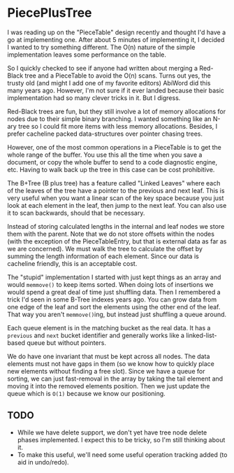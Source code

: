 # PiecePlusTree

I was reading up on the "PieceTable" design recently and thought I'd have a go at implementing one.
After about 5 minutes of implementing it, I decided I wanted to try something different.
The O(n) nature of the simple implementation leaves some performance on the table.

So I quickly checked to see if anyone had written about merging a Red-Black tree and a PieceTable to avoid the O(n) scans.
Turns out yes, the trusty old (and might I add one of my favorite editors) AbiWord did this many years ago.
However, I'm not sure if it ever landed because their basic implementation had so many clever tricks in it.
But I digress.

Red-Black trees are fun, but they still involve a lot of memory allocations for nodes due to their simple binary branching.
I wanted something like an N-ary tree so I could fit more items with less memory allocations.
Besides, I prefer cacheline packed data-structures over pointer chasing trees.

However, one of the most common operations in a PieceTable is to get the whole range of the buffer.
You use this all the time when you save a document, or copy the whole buffer to send to a code diagnostic engine, etc.
Having to walk back up the tree in this case can be cost prohibitive.

The B+Tree (B plus tree) has a feature called "Linked Leaves" where each of the leaves of the tree have a pointer to the previous and next leaf.
This is very useful when you want a linear scan of the key space because you just look at each element in the leaf, then jump to the next leaf.
You can also use it to scan backwards, should that be necessary.

Instead of storing calculated lengths in the internal and leaf nodes we store them with the parent.
Note that we do not store offsets within the nodes (with the exception of the PieceTableEntry, but that is external data as far as we are concerned).
We must walk the tree to calculate the offset by summing the length information of each element.
Since our data is cacheline friendly, this is an acceptable cost.

The "stupid" implementation I started with just kept things as an array and would `memmove()` to keep items sorted.
When doing lots of insertions we would spend a great deal of time just shuffling data.
Then I remembered a trick I'd seen in some B-Tree indexes years ago.
You can grow data from one edge of the leaf and sort the elements using the other end of the leaf.
That way you aren't `memmove()`ing, but instead just shuffling a queue around.

Each queue element is in the matching bucket as the real data.
It has a `previous` and `next` bucket identifier and generally works like a linked-list-based queue but without pointers.

We do have one invariant that must be kept across all nodes.
The data elements must not have gaps in them (so we know how to quickly place new elements without finding a free slot).
Since we have a queue for sorting, we can just fast-removal in the array by taking the tail element and moving it into the removed elements position.
Then we just update the queue which is `O(1)` because we know our positioning.

## TODO

 * While we have delete support, we don't yet have tree node delete phases implemented.
   I expect this to be tricky, so I'm still thinking about it.
 * To make this useful, we'll need some useful operation tracking added (to aid in undo/redo).

